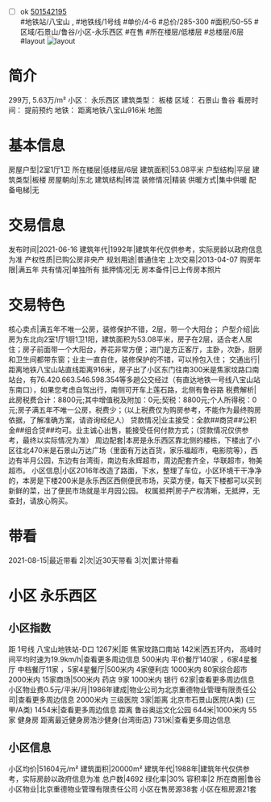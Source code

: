 - [ ] ok [501542195](https://bj.5i5j.com/ershoufang/501542195.html)  
 #地铁站/八宝山 ,  #地铁线/1号线
#单价/4-6 #总价/285-300 #面积/50-55   #区域/石景山/鲁谷/小区-永乐西区 #在售 #所在楼层/低楼层 #总楼层/6层 #layout 
![layout](http://image2a.5i5j.com/bdir/layout/5b89448209c24d5699c995289e9fa395.jpg_P5.jpg) 
# 简介 
 299万,  5.63万/m² 
小区： 永乐西区
建筑类型： 板楼
区域： 石景山 鲁谷
看房时间： 提前预约
地铁： 距离地铁八宝山916米 地图
# 基本信息 
 房屋户型|2室1厅1卫
所在楼层|低楼层/6层
建筑面积|53.08平米
户型结构|平层
建筑类型|板楼
房屋朝向|东北
建筑结构|砖混
装修情况|精装
供暖方式|集中供暖
配备电梯|无
# 交易信息 
 发布时间|2021-06-16
建筑年代|1992年|建筑年代仅供参考，实际房龄以政府信息为准
产权性质|已购公房非央产
规划用途|普通住宅
上次交易|2013-04-07
购房年限|满五年
共有情况|单独所有
抵押情况|无
房本备件|已上传房本照片
# 交易特色 
 核心卖点|满五年不唯一公房，装修保护不错，2层，带一个大阳台；
户型介绍|此房为东北向2室1厅1厨1卫1阳，建筑面积为53.08平米，房子在2层，适合老人居住；房子前面带一个大阳台，养花非常方便；进门是方正客厅，主卧，次卧，厨房和卫生间都带东窗；业主一直自住，装修保护的不错，可以拎包入住；
交通出行|距离地铁八宝山站直线距离916米，房子出了小区东门往南300米是焦家坟路口南站台，有76.420.663.546.598.354等多趟公交经过（有直达地铁一号线八宝山站东南口），如果您考虑自驾出行，南侧可开车上莲石路，北侧有鲁谷路
税费解析|此房税费合计：8800元;其中增值税及附加：0元;契税：8800元;个人所得税：0元;房子满五年不唯一公房，税费少；（以上税费仅为购房参考，不能作为最终购房依据，了解准确方案，请咨询经纪人）
贷款情况|业主接受：全款##商贷##公积金##组合贷##均可。业主诚心出售，能接受任何付款方式；（贷款情况仅供参考，最终以实际情况为准）
周边配套|本房是永乐西区靠北侧的楼栋，下楼出了小区往北470米是石景山万达广场（里面有万达百货，家乐福超市，电影院等），西边有半月公园，东边有台湾街，南边有永辉超市，周边配套齐全，华联超市，物美超市。
小区信息|小区2016年改造了路面，下水，整理了车位，小区环境干干净净的，本房是下楼200米是永乐西区西侧便民市场，买菜方便，每天下楼都可以买到新鲜的菜，出了便民市场就是半月园公园。
权属抵押|房子产权清晰，无抵押，无查封，请放心购买。
# 带看 
 2021-08-15|最近带看	 2|次|近30天带看	 3|次|累计带看
# 小区 永乐西区
## 小区指数 
 距 1号线 八宝山地铁站-D口 1267米|距 焦家坟路口南站 142米|西五环内， 高峰时间平均时速为19.9km/h|查看更多周边信息
500米内 平价餐厅140家 ，6家4星餐厅
中档餐厅11家 ，5家4星餐厅|500米内 4家便利店
1000米内 80家综合超市
2000米内 15家商场|500米内 药店 9家
1000米内 银行 62家|查看更多周边信息
小区物业费0.5元/平米/月|1986年建成|物业公司为北京重德物业管理有限责任公司|查看更多周边信息
2000米内 三级医院 3家|距离 北京市石景山医院(A类) (三甲/A类) 1454米|查看更多周边信息
距离 鲁谷奥运文化公园 644米|1000米内 55家 健身房
距离最近健身房浩沙健身(台湾街店) 731米|查看更多周边信息
## 小区信息 
 小区均价|51604元/m²
建筑面积|20000m²
建筑年代|1988年|建筑年代仅供参考，实际房龄以政府信息为准
总户数|4692
绿化率|30%
容积率|2
所在商圈|鲁谷
小区物业|北京重德物业管理有限责任公司
小区在售房源38套
小区在租房源21套
